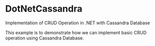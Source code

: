 # DotNetCassandra
Implementation of CRUD Operation in .NET with Cassandra Database

This example is to demonstrate how we can implement basic CRUD operation using Cassandra Database. 
